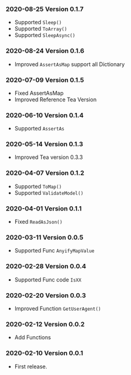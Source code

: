 ### 2020-08-25 Version 0.1.7
* Supported `Sleep()`
* Supported `ToArray()`
* Supported `SleepAsync()`

### 2020-08-24 Version 0.1.6
* Improved `AssertAsMap` support all Dictionary

### 2020-07-09 Version 0.1.5
* Fixed AssertAsMap
* Improved Reference Tea Version

### 2020-06-10 Version 0.1.4
* Supported `AssertAs`

### 2020-05-14 Version 0.1.3
* Improved Tea version 0.3.3

### 2020-04-07 Version 0.1.2
* Supported `ToMap()`
* Supported `ValidateModel()`

### 2020-04-01 Version 0.1.1
* Fixed `ReadAsJson()`

### 2020-03-11 Version 0.0.5
* Supported Func `AnyifyMapValue`

### 2020-02-28 Version 0.0.4
* Supported Func code `IsXX`

### 2020-02-20 Version 0.0.3
* Improved Function `GetUserAgent()`

### 2020-02-12 Version 0.0.2
* Add Functions

### 2020-02-10 Version 0.0.1
* First release.